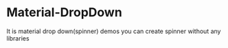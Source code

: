 # Material-DropDown
It is material drop down(spinner) demos you can create spinner without any libraries 
